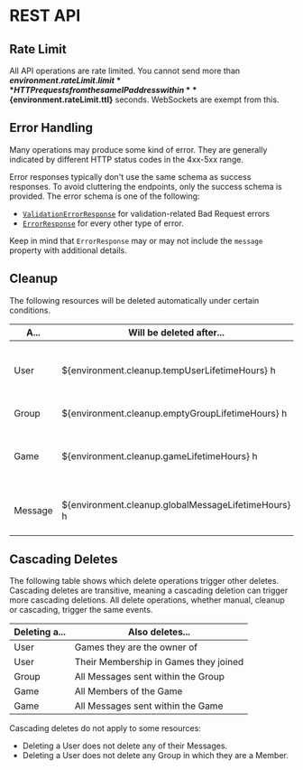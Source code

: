 # REST API

## Rate Limit

All API operations are rate limited.
You cannot send more than **${environment.rateLimit.limit}** HTTP requests
from the same IP address within **${environment.rateLimit.ttl}** seconds.
WebSockets are exempt from this.

## Error Handling

Many operations may produce some kind of error.
They are generally indicated by different HTTP status codes in the 4xx-5xx range.

Error responses typically don't use the same schema as success responses.
To avoid cluttering the endpoints, only the success schema is provided.
The error schema is one of the following:

* [`ValidationErrorResponse`](#model-ValidationErrorResponse) for validation-related Bad Request errors
* [`ErrorResponse`](#model-ErrorResponse) for every other type of error.

Keep in mind that `ErrorResponse` may or may not include the `message` property with additional details.

## Cleanup

The following resources will be deleted automatically under certain conditions.

| A...    | Will be deleted after...                            | If...                                     |
|---------|-----------------------------------------------------|-------------------------------------------|
| User    | ${environment.cleanup.tempUserLifetimeHours} h      | they seem to be for temporary use         |
| Group   | ${environment.cleanup.emptyGroupLifetimeHours} h    | it has no messages                        |
| Game    | ${environment.cleanup.gameLifetimeHours} h          | no members joined or left in the meantime |
| Message | ${environment.cleanup.globalMessageLifetimeHours} h | it was posted in a global channel         |

## Cascading Deletes

The following table shows which delete operations trigger other deletes.
Cascading deletes are transitive, meaning a cascading deletion can trigger more cascading deletions.
All delete operations, whether manual, cleanup or cascading, trigger the same events.

| Deleting a... | Also deletes...                       |
|---------------|---------------------------------------|
| User          | Games they are the owner of           |
| User          | Their Membership in Games they joined |
| Group         | All Messages sent within the Group    |
| Game          | All Members of the Game               |
| Game          | All Messages sent within the Game     |

Cascading deletes do not apply to some resources:

* Deleting a User does not delete any of their Messages.
* Deleting a User does not delete any Group in which they are a Member.
